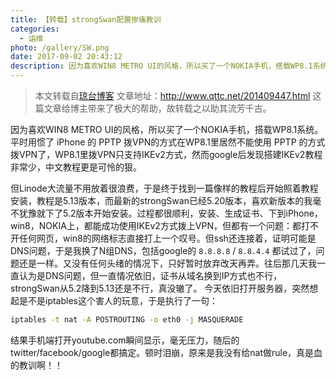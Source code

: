 ```yaml
---
title: 【转载】strongSwan配置惨痛教训
categories:
  - 运维
photo: /gallery/SW.png
date: 2017-09-02 20:43:12
description: 因为喜欢WIN8 METRO UI的风格，所以买了一个NOKIA手机，搭载WP8.1系统。平时用惯了 iPhone 的 PPTP 拨VPN的方式在WP8.1里居然不能使用 PPTP 的方式拨VPN了，WP8.1里拨VPN只支持IKEv2方式，然而google后发现搭建IKEv2教程非常少，中文教程更是可怜的狠。
---
```


>本文转载自[琼台博客](http://www.qttc.net/)
>文章地址：<http://www.qttc.net/201409447.html>
>这篇文章给博主带来了极大的帮助，故转载之以助其流芳千古。

因为喜欢WIN8 METRO UI的风格，所以买了一个NOKIA手机，搭载WP8.1系统。平时用惯了 iPhone 的 PPTP 拨VPN的方式在WP8.1里居然不能使用 PPTP 的方式拨VPN了，WP8.1里拨VPN只支持IKEv2方式，然而google后发现搭建IKEv2教程非常少，中文教程更是可怜的狠。

但Linode大流量不用放着很浪费，于是终于找到一篇像样的教程后开始照着教程安装，教程是5.13版本，而最新的strongSwan已经5.20版本，喜欢新版本的我毫不犹豫就下了5.2版本开始安装。过程都很顺利，安装、生成证书、下到iPhone，win8，NOKIA上，都能成功使用IKEv2方式拨上VPN，但都有一个问题：都打不开任何网页，win8的网络标志直接打上一个叹号。但ssh还连接着，证明可能是DNS问题，于是我换了N组DNS，包括google的 `8.8.8.8` / `8.8.4.4` 都试过了，问题还是一样。又没有任何头绪的情况下，只好暂时放弃改天再弄。往后那几天我一直认为是DNS问题，但一直情况依旧，证书从域名换到IP方式也不行，strongSwan从5.2降到5.13还是不行，真没辙了。
今天依旧打开服务器，突然想起是不是iptables这个害人的玩意，于是执行了一句：

``` sh
iptables -t nat -A POSTROUTING -o eth0 -j MASQUERADE
```

结果手机端打开youtube.com瞬间显示，毫无压力，随后的twitter/facebook/google都搞定。顿时泪崩，原来是我没有给nat做rule，真是血的教训啊！！
